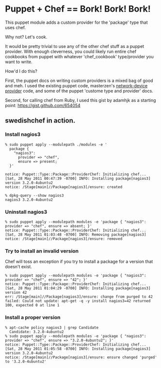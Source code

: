 # Puppet + Chef == Bork! Bork! Bork!

This puppet module adds a custom provider for the 'package' type that uses chef.

Why not? Let's cook.

It would be pretty trivial to use any of the other chef stuff as a puppet
provider. With enough cleverness, you could likely run entire chef cookbooks
from puppet with whatever 'chef_cookbook' type/provider you want to write.

How'd I do this?

First, the puppet docs on writing custom providers is a mixed bag of good and
meh. I used the existing puppet code, masterzen's [network-device
provider](https://github.com/masterzen/puppet/tree/feature%2Fnetwork-device/lib/puppet/provider)
code, and some of the puppet 'custome type and provider' docs.

Second, for calling chef from Ruby, I used this gist by adamhjk as a starting point: <https://gist.github.com/654054>

## swedishchef in action.

### Install nagios3

    % sudo puppet apply --modulepath ./modules -e '
      package { 
        "nagios3":
          provider => "chef",
          ensure => present;
      }'

    notice: Puppet::Type::Package::ProviderChef: Initializing chef...
    [Sat, 28 May 2011 00:47:39 -0700] INFO: Installing package[nagios3] version 3.2.0-4ubuntu2
    notice: /Stage[main]//Package[nagios3]/ensure: created

    % dpkg-query --show nagios3
    nagios3 3.2.0-4ubuntu2

### Uninstall nagios3

    % sudo puppet apply --modulepath modules -e 'package { "nagios3": provider => "chef", ensure => absent; }'
    notice: Puppet::Type::Package::ProviderChef: Initializing chef...
    [Sat, 28 May 2011 01:03:48 -0700] INFO: Removing package[nagios3]
    notice: /Stage[main]//Package[nagios3]/ensure: removed

### Try to install an invalid version

Chef will toss an exception if you try to install a package for a version that
doesn't exist.

    % sudo puppet apply --modulepath modules -e 'package { "nagios3": provider => "chef", ensure => "42"; }'  
    notice: Puppet::Type::Package::ProviderChef: Initializing chef...
    [Sat, 28 May 2011 01:04:29 -0700] INFO: Installing package[nagios3] version 42
    err: /Stage[main]//Package[nagios3]/ensure: change from purged to 42 failed: Could not update: apt-get -q -y install nagios3=42 returned 100, expected 0 at line 1

### Install a proper version

    % apt-cache policy nagios3 | grep Candidate
      Candidate: 3.2.0-4ubuntu2
    % sudo puppet apply --modulepath modules -e 'package { "nagios3": provider => "chef", ensure => "3.2.0-4ubuntu2"; }'
    notice: Puppet::Type::Package::ProviderChef: Initializing chef...
    [Sat, 28 May 2011 01:05:58 -0700] INFO: Installing package[nagios3] version 3.2.0-4ubuntu2
    notice: /Stage[main]//Package[nagios3]/ensure: ensure changed 'purged' to '3.2.0-4ubuntu2'


